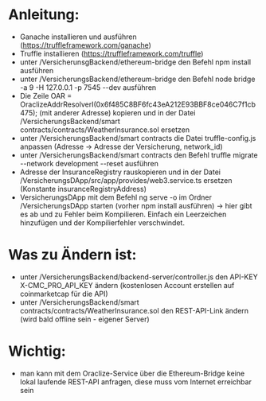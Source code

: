 # Anleitung:

- Ganache installieren und ausführen (https://truffleframework.com/ganache) 
- Truffle installieren (https://truffleframework.com/truffle)
- unter /VersicherunsgBackend/ethereum-bridge den Befehl npm install ausführen
- unter /VersicherungsBackend/ethereum-bridge den Befehl node bridge -a 9 -H 127.0.0.1 -p 7545 --dev ausführen
- Die Zeile OAR = OraclizeAddrResolverI(0x6f485C8BF6fc43eA212E93BBF8ce046C7f1cb475); (mit anderer Adresse) kopieren und in der Datei /VersicherungsBackend/smart contracts/contracts/WeatherInsurance.sol ersetzen
- unter /VersicherungsBackend/smart contracts die Datei truffle-config.js anpassen (Adresse -> Adresse der Versicherung, network_id)
- unter /VersicherungsBackend/smart contracts den Befehl truffle migrate --network development --reset ausführen
- Adresse der InsuranceRegistry rauskopieren und in der Datei /VersicherungsDApp/src/app/provides/web3.service.ts ersetzen (Konstante insuranceRegistryAddress) 
- VersicherungsDApp mit dem Befehl ng serve -o im Ordner /VersicherungsDApp starten (vorher npm install ausführen) -> hier gibt es ab und zu Fehler beim Kompilieren. Einfach ein Leerzeichen hinzufügen und der Kompilierfehler verschwindet.


# Was zu Ändern ist:

- unter /VersicherungsBackend/backend-server/controller.js den API-KEY X-CMC_PRO_API_KEY ändern (kostenlosen Account erstellen auf coinmarketcap für die API)
- unter /VersicherungsBackend/smart contracts/contracts/WeatherInsurance.sol den REST-API-Link ändern (wird bald offline sein - eigener Server) 

# Wichtig:

- man kann mit dem Oraclize-Service über die Ethereum-Bridge keine lokal laufende REST-API anfragen, diese muss vom Internet erreichbar sein